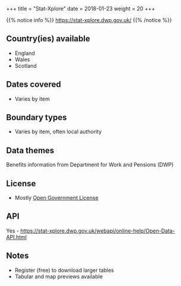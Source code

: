 +++
title = "Stat-Xplore"
date =  2018-01-23
weight = 20
+++

{{% notice info %}}
https://stat-xplore.dwp.gov.uk/
{{% /notice %}}


## Country(ies) available

- England
- Wales
- Scotland


## Dates covered

- Varies by item


## Boundary types

- Varies by item, often local authority


## Data themes

Benefits information from Department for Work and Pensions (DWP)

## License

- Mostly [Open Government License](http://www.nationalarchives.gov.uk/doc/open-government-licence/version/3/)


## API

Yes - https://stat-xplore.dwp.gov.uk/webapi/online-help/Open-Data-API.html


## Notes

- Register (free) to download larger tables
- Tabular and map previews available
